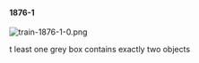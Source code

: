 #### 1876-1
![train-1876-1-0.png](https://github.com/lil-lab/nlvr/raw/master/nlvr/train/images/66/train-1876-1-0.png "train-1876-1-0.png")

t least one grey box contains exactly two objects